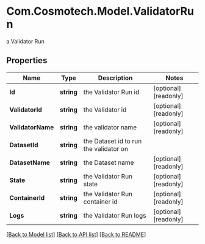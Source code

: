 # Com.Cosmotech.Model.ValidatorRun
a Validator Run

## Properties

Name | Type | Description | Notes
------------ | ------------- | ------------- | -------------
**Id** | **string** | the Validator Run id | [optional] [readonly] 
**ValidatorId** | **string** | the Validator id | [optional] [readonly] 
**ValidatorName** | **string** | the validator name | [optional] [readonly] 
**DatasetId** | **string** | the Dataset id to run the validator on | 
**DatasetName** | **string** | the Dataset name | [optional] [readonly] 
**State** | **string** | the Validator Run state | [optional] [readonly] 
**ContainerId** | **string** | the Validator Run container id | [optional] [readonly] 
**Logs** | **string** | the Validator Run logs | [optional] [readonly] 

[[Back to Model list]](../README.md#documentation-for-models) [[Back to API list]](../README.md#documentation-for-api-endpoints) [[Back to README]](../README.md)

